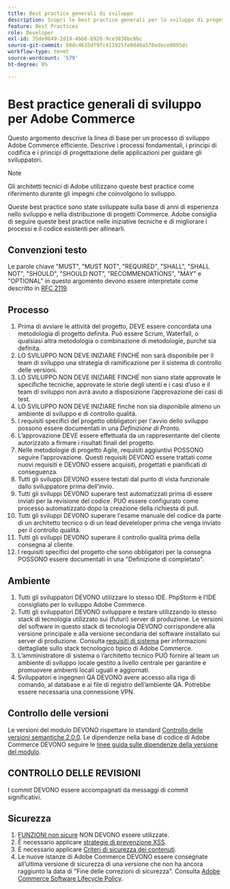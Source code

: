 ```yaml
---
title: Best practice generali di sviluppo
description: Scopri le best practice generali per lo sviluppo di progetti Adobe Commerce.
feature: Best Practices
role: Developer
exl-id: 35de9849-2d19-4bb6-b920-9ce3838bc8bc
source-git-commit: 68dc4635df9fc411925fe0d48a578edece8895dc
workflow-type: tm+mt
source-wordcount: '579'
ht-degree: 0%

---
```


# Best practice generali di sviluppo per Adobe Commerce

Questo argomento descrive la linea di base per un processo di sviluppo Adobe Commerce efficiente. Descrive i processi fondamentali, i principi di codifica e i principi di progettazione delle applicazioni per guidare gli sviluppatori.

>[!NOTE]
>
>Gli architetti tecnici di Adobe utilizzano queste best practice come riferimento durante gli impegni che coinvolgono lo sviluppo.

Queste best practice sono state sviluppate sulla base di anni di esperienza nello sviluppo e nella distribuzione di progetti Commerce. Adobe consiglia di seguire queste best practice nelle iniziative tecniche e di migliorare i processi e il codice esistenti per allinearli.

## Convenzioni testo

Le parole chiave &quot;MUST&quot;, &quot;MUST NOT&quot;, &quot;REQUIRED&quot;, &quot;SHALL&quot;, &quot;SHALL NOT&quot;, &quot;SHOULD&quot;, &quot;SHOULD NOT&quot;, &quot;RECOMMENDATIONS&quot;, &quot;MAY&quot; e &quot;OPTIONAL&quot; in questo argomento devono essere interpretate come descritto in [RFC 2119](https://datatracker.ietf.org/doc/html/rfc2119).

## Processo

1. Prima di avviare le attività del progetto, DEVE essere concordata una metodologia di progetto definita. Può essere Scrum, Waterfall, o qualsiasi altra metodologia o combinazione di metodologie, purché sia definita.
1. LO SVILUPPO NON DEVE INIZIARE FINCHÉ non sarà disponibile per il team di sviluppo una strategia di ramificazione per il sistema di controllo delle versioni.
1. LO SVILUPPO NON DEVE INIZIARE FINCHÉ non siano state approvate le specifiche tecniche, approvate le storie degli utenti e i casi d’uso e il team di sviluppo non avrà avuto a disposizione l’approvazione dei casi di test.
1. LO SVILUPPO NON DEVE INIZIARE finché non sia disponibile almeno un ambiente di sviluppo e di controllo qualità.
1. I requisiti specifici del progetto obbligatori per l&#39;avvio dello sviluppo possono essere documentati in una _Definizione di Pronto_.
1. L’approvazione DEVE essere effettuata da un rappresentante del cliente autorizzato a firmare i risultati finali del progetto.
1. Nelle metodologie di progetto Agile, requisiti aggiuntivi POSSONO seguire l’approvazione. Questi requisiti DEVONO essere trattati come nuovi requisiti e DEVONO essere acquisiti, progettati e pianificati di conseguenza.
1. Tutti gli sviluppi DEVONO essere testati dal punto di vista funzionale dallo sviluppatore prima dell’invio.
1. Tutti gli sviluppi DEVONO superare test automatizzati prima di essere inviati per la revisione del codice. PUÒ essere configurato come processo automatizzato dopo la creazione della richiesta di pull.
1. Tutti gli sviluppi DEVONO superare l&#39;esame manuale del codice da parte di un architetto tecnico o di un lead develeloper prima che venga inviato per il controllo qualità.
1. Tutti gli sviluppi DEVONO superare il controllo qualità prima della consegna al cliente.
1. I requisiti specifici del progetto che sono obbligatori per la consegna POSSONO essere documentati in una &quot;Definizione di completato&quot;.

## Ambiente

1. Tutti gli sviluppatori DEVONO utilizzare lo stesso IDE. PhpStorm è l’IDE consigliato per lo sviluppo Adobe Commerce.
1. Tutti gli sviluppatori DEVONO sviluppare e testare utilizzando lo stesso stack di tecnologia utilizzato sui (futuri) server di produzione. Le versioni del software in questo stack di tecnologia DEVONO corrispondere alla versione principale e alla versione secondaria del software installato sui server di produzione. Consulta [requisiti di sistema](../../../installation/system-requirements.md) per informazioni dettagliate sullo stack tecnologico tipico di Adobe Commerce.
1. L’amministratore di sistema o l’architetto tecnico PUÒ fornire al team un ambiente di sviluppo locale gestito a livello centrale per garantire e promuovere ambienti locali uguali e aggiornati.
1. Sviluppatori e ingegneri QA DEVONO avere accesso alla riga di comando, al database e ai file di registro dell’ambiente QA. Potrebbe essere necessaria una connessione VPN.

## Controllo delle versioni

Le versioni del modulo DEVONO rispettare lo standard [Controllo delle versioni semantiche 2.0.0](https://semver.org/).
Le dipendenze nella base di codice di Adobe Commerce DEVONO seguire le [linee guida sulle dipendenze della versione del modulo](https://developer.adobe.com/commerce/php/development/versioning/dependencies/).

## CONTROLLO DELLE REVISIONI

I commit DEVONO essere accompagnati da messaggi di commit significativi.

## Sicurezza

1. [FUNZIONI non sicure](https://developer.adobe.com/commerce/php/development/security/non-secure-functions/) NON DEVONO essere utilizzate.
1. È necessario applicare [strategie di prevenzione XSS](https://developer.adobe.com/commerce/php/development/security/cross-site-scripting/).
1. È necessario applicare [Criteri di sicurezza dei contenuti](https://developer.adobe.com/commerce/php/development/security/content-security-policies/).
1. Le nuove istanze di Adobe Commerce DEVONO essere consegnate all’ultima versione di sicurezza di una versione che non ha ancora raggiunto la data di &quot;Fine delle correzioni di sicurezza&quot;. Consulta [Adobe Commerce Software Lifecycle Policy](../../../release/lifecycle-policy.md).
